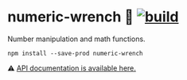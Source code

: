 # numeric-wrench 🔧 [![build](https://github.com/smikhalevski/numeric-wrench/actions/workflows/master.yml/badge.svg?branch=master&event=push)](https://github.com/smikhalevski/numeric-wrench/actions/workflows/master.yml)

Number manipulation and math functions.

```shell
npm install --save-prod numeric-wrench
```

⚠️ [API documentation is available here.](https://smikhalevski.github.io/numeric-wrench/)
